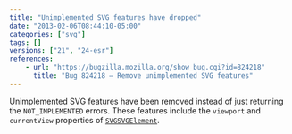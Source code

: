 ```yaml
---
title: "Unimplemented SVG features have dropped"
date: "2013-02-06T08:44:10-05:00"
categories: ["svg"]
tags: []
versions: ["21", "24-esr"]
references:
    - url: "https://bugzilla.mozilla.org/show_bug.cgi?id=824218"
      title: "Bug 824218 – Remove unimplemented SVG features"
---
```

Unimplemented SVG features have been removed instead of just returning the `NOT_IMPLEMENTED` errors. These features include the `viewport` and `currentView` properties of [`SVGSVGElement`](https://developer.mozilla.org/docs/Web/API/SVGSVGElement).

